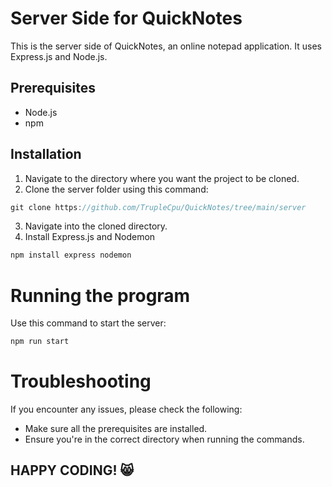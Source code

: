 # Server Side for QuickNotes

This is the server side of QuickNotes, an online notepad application. It uses Express.js and Node.js.

## Prerequisites
- Node.js
- npm

## Installation
1. Navigate to the directory where you want the project to be cloned.
2. Clone the server folder using this command:
   
```js
git clone https://github.com/TrupleCpu/QuickNotes/tree/main/server
```
3. Navigate into the cloned directory.
4. Install Express.js and Nodemon
   
```js
npm install express nodemon
```

# Running the program

Use this command to start the server:

```js
npm run start
```

# Troubleshooting

If you encounter any issues, please check the following:
- Make sure all the prerequisites are installed.
- Ensure you're in the correct directory when running the commands.

## HAPPY CODING! 😸
